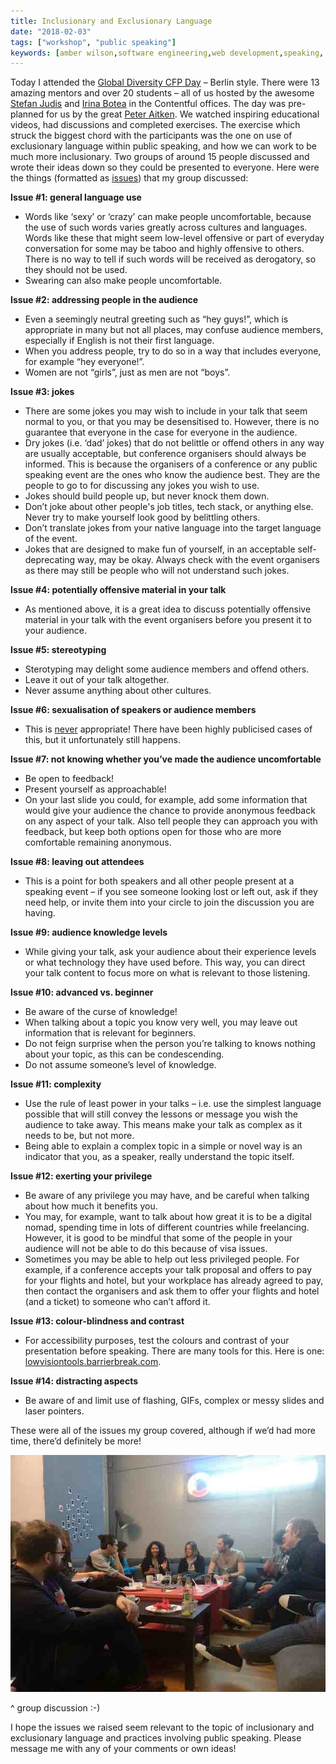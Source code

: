 ```yaml
---
title: Inclusionary and Exclusionary Language
date: "2018-02-03"
tags: ["workshop", "public speaking"]
keywords: [amber wilson,software engineering,web development,speaking, event, workshop, mentoring]
---
```


Today I attended the [Global Diversity CFP Day](https://www.globaldiversitycfpday.com/) – Berlin style. There were 13 amazing mentors and over 20 students – all of us hosted by the awesome [Stefan Judis](https://www.stefanjudis.com/) and [Irina Botea](https://twitter.com/irina_botea?lang=en) in the Contentful offices. The day was pre-planned for us by the great [Peter Aitken](https://twitter.com/jiggy_pete?lang=en). We watched inspiring educational videos, had discussions and completed exercises. The exercise which struck the biggest chord with the participants was the one on use of exclusionary language within public speaking, and how we can work to be much more inclusionary. Two groups of around 15 people discussed and wrote their ideas down so they could be presented to everyone. Here were the things (formatted as <u>issues</u>) that my group discussed:

**Issue #1: general language use**

*   Words like ‘sexy’ or ‘crazy’ can make people uncomfortable, because the use of such words varies greatly across cultures and languages. Words like these that might seem low-level offensive or part of everyday conversation for some may be taboo and highly offensive to others. There is no way to tell if such words will be received as derogatory, so they should not be used.
*   Swearing can also make people uncomfortable.

**Issue #2: addressing people in the audience**

*   Even a seemingly neutral greeting such as “hey guys!”, which is appropriate in many but not all places, may confuse audience members, especially if English is not their first language.
*   When you address people, try to do so in a way that includes everyone, for example “hey everyone!”.
*   Women are not “girls”, just as men are not “boys”.

**Issue #3: jokes**

*   There are some jokes you may wish to include in your talk that seem normal to you, or that you may be desensitised to. However, there is no guarantee that everyone in the case for everyone in the audience.
*   Dry jokes (i.e. ‘dad’ jokes) that do not belittle or offend others in any way are usually acceptable, but conference organisers should always be informed. This is because the organisers of a conference or any public speaking event are the ones who know the audience best. They are the people to go to for discussing any jokes you wish to use.
*   Jokes should build people up, but never knock them down.
*   Don’t joke about other people's job titles, tech stack, or anything else. Never try to make yourself look good by belittling others.
*   Don’t translate jokes from your native language into the target language of the event.
*   Jokes that are designed to make fun of yourself, in an acceptable self-deprecating way, may be okay. Always check with the event organisers as there may still be people who will not understand such jokes.

**Issue #4: potentially offensive material in your talk**

*   As mentioned above, it is a great idea to discuss potentially offensive material in your talk with the event organisers before you present it to your audience.

**Issue #5: stereotyping**

*   Sterotyping may delight some audience members and offend others.
*   Leave it out of your talk altogether.
*   Never assume anything about other cultures.

**Issue #6: sexualisation of speakers or audience members**

*   This is <u>never</u> appropriate! There have been highly publicised cases of this, but it unfortunately still happens.

**Issue #7: not knowing whether you’ve made the audience uncomfortable**

*   Be open to feedback!
*   Present yourself as approachable!
*   On your last slide you could, for example, add some information that would give your audience the chance to provide anonymous feedback on any aspect of your talk. Also tell people they can approach you with feedback, but keep both options open for those who are more comfortable remaining anonymous.

**Issue #8: leaving out attendees**

*   This is a point for both speakers and all other people present at a speaking event – if you see someone looking lost or left out, ask if they need help, or invite them into your circle to join the discussion you are having.

**Issue #9: audience knowledge levels**

*   While giving your talk, ask your audience about their experience levels or what technology they have used before. This way, you can direct your talk content to focus more on what is relevant to those listening.

**Issue #10: advanced vs. beginner**

*   Be aware of the curse of knowledge!
*   When talking about a topic you know very well, you may leave out information that is relevant for beginners.
*   Do not feign surprise when the person you’re talking to knows nothing about your topic, as this can be condescending.
*   Do not assume someone’s level of knowledge.

**Issue #11: complexity**

*   Use the rule of least power in your talks – i.e. use the simplest language possible that will still convey the lessons or message you wish the audience to take away. This means make your talk as complex as it needs to be, but not more.
*   Being able to explain a complex topic in a simple or novel way is an indicator that you, as a speaker, really understand the topic itself.

**Issue #12: exerting your privilege**

*   Be aware of any privilege you may have, and be careful when talking about how much it benefits you.
*   You may, for example, want to talk about how great it is to be a digital nomad, spending time in lots of different countries while freelancing. However, it is good to be mindful that some of the people in your audience will not be able to do this because of visa issues.
*   Sometimes you may be able to help out less privileged people. For example, if a conference accepts your talk proposal and offers to pay for your flights and hotel, but your workplace has already agreed to pay, then contact the organisers and ask them to offer your flights and hotel (and a ticket) to someone who can’t afford it.

**Issue #13: colour-blindness and contrast**

*   For accessibility purposes, test the colours and contrast of your presentation before speaking. There are many tools for this. Here is one: [lowvisiontools.barrierbreak.com](https://lowvisiontools.barrierbreak.com).

**Issue #14: distracting aspects**

*   Be aware of and limit use of flashing, GIFs, complex or messy slides and laser pointers.

These were all of the issues my group covered, although if we’d had more time, there’d definitely be more!

![discussing inclusionary and exclusionary language](img/groupdiscussion.jpg)

^ group discussion :-)

I hope the issues we raised seem relevant to the topic of inclusionary and exclusionary language and practices involving public speaking. Please message me with any of your comments or own ideas!